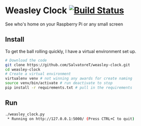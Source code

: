 # Weasley Clock [![Build Status](https://travis-ci.org/SalvatoreT/weasley-clock.svg?branch=master)](https://travis-ci.org/SalvatoreT/weasley-clock)
See who's home on your Raspberry Pi or any small screen

## Install
To get the ball rolling quickly, I have a virtual environment set up.

```bash
# Download the code
git clone https://github.com/SalvatoreT/weasley-clock.git
cd weasley-clock
# Create a virtual environment
virtualenv venv # not winning any awards for create naming
source venv/bin/activate # run deactivate to stop
pip install -r requirements.txt # pull in the requirements
```

## Run
```bash
./weasley_clock.py
 * Running on http://127.0.0.1:5000/ (Press CTRL+C to quit)
```